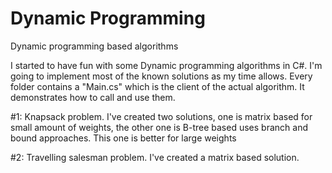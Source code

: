 # Dynamic Programming
Dynamic programming based algorithms

I started to have fun with some Dynamic programming algorithms in C#. 
I'm going to implement most of the known solutions as my time allows.
Every folder contains a "Main.cs" which is the client of the actual algorithm. It demonstrates how to call and use them.

#1: Knapsack problem. I've created two solutions, one is matrix based for small amount of weights, the other one is B-tree based uses branch and bound approaches. This one is better for large weights

#2: Travelling salesman problem. I've created a matrix based solution. 

